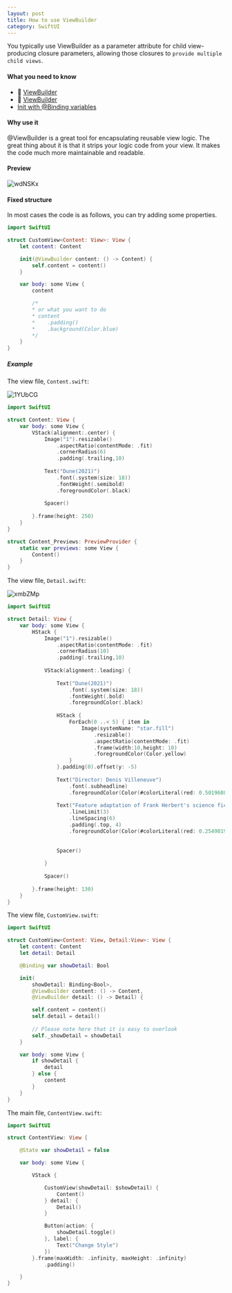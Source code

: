```yaml
---
layout: post
title: How to use ViewBuilder
category: SwiftUI
---
```


You typically use ViewBuilder as a parameter attribute for child view-producing closure parameters, allowing those closures to `provide multiple child views`. 

#### What you need to know

- 🍻 [ViewBuilder](https://swiftontap.com/viewbuilder)
-   [ViewBuilder](https://developer.apple.com/documentation/swiftui/viewbuilder)
- [Init with @Binding variables](https://stackoverflow.com/questions/56973959/swiftui-how-to-implement-a-custom-init-with-binding-variables)


#### Why use it
@ViewBuilder is a great tool for encapsulating reusable view logic. The great thing about it is that it strips your logic code from your view. It makes the code much more maintainable and readable.

#### Preview
![wdNSKx](https://cdn.jsdelivr.net/gh/code4you2021/oss@main/uPuc/wdNSKx.gif)

#### Fixed structure
In most cases the code is as follows, you can try adding some properties.
```swift
import SwiftUI

struct CustomView<Content: View>: View {
    let content: Content

    init(@ViewBuilder content: () -> Content) {
        self.content = content()
    }

    var body: some View {
        content

        /*
        * or what you want to do
        * content
        *    .padding()
        *    .background(Color.blue)
        */
    }
}
```

##### Example

The view file, `Content.swift`:

![1YUbCG](https://cdn.jsdelivr.net/gh/code4you2021/oss@main/uPuc/1YUbCG.png)

```swift
import SwiftUI

struct Content: View {
    var body: some View {
        VStack(alignment:.center) {
            Image("1").resizable()
                .aspectRatio(contentMode: .fit)
                .cornerRadius(6)
                .padding(.trailing,10)
            
            Text("Dune(2021)")
                .font(.system(size: 18))
                .fontWeight(.semibold)
                .foregroundColor(.black)
            
            Spacer()
            
        }.frame(height: 250)
    }
}

struct Content_Previews: PreviewProvider {
    static var previews: some View {
        Content()
    }
}
```
The view file, `Detail.swift`:

![xmbZMp](https://cdn.jsdelivr.net/gh/code4you2021/oss@main/uPuc/xmbZMp.png)

```swift
import SwiftUI

struct Detail: View {
    var body: some View {
        HStack {
            Image("1").resizable()
                .aspectRatio(contentMode: .fit)
                .cornerRadius(10)
                .padding(.trailing,10)
            
            VStack(alignment:.leading) {
                
                Text("Dune(2021)")
                    .font(.system(size: 18))
                    .fontWeight(.bold)
                    .foregroundColor(.black)
                
                HStack {
                    ForEach(0 ..< 5) { item in
                        Image(systemName: "star.fill")
                            .resizable()
                            .aspectRatio(contentMode: .fit)
                            .frame(width:10,height: 10)
                            .foregroundColor(Color.yellow)
                    }
                }.padding(0).offset(y: -5)
                
                Text("Director: Denis Villeneuve")
                    .font(.subheadline)
                    .foregroundColor(Color(#colorLiteral(red: 0.501960814, green: 0.501960814, blue: 0.501960814, alpha: 1)))
                
                Text("Feature adaptation of Frank Herbert's science fiction novel, about the son of a noble family entrusted with the protection of the most valuable asset and most vital element in the galaxy.").font(.system(size: 14))
                    .lineLimit(3)
                    .lineSpacing(6)
                    .padding(.top, 4)
                    .foregroundColor(Color(#colorLiteral(red: 0.2549019754, green: 0.2745098174, blue: 0.3019607961, alpha: 1)))
                    
                
                Spacer()
                
            }
            
            Spacer()
            
        }.frame(height: 130)
    }
}
```
The view file, `CustomView.swift`:
```swift
import SwiftUI

struct CustomView<Content: View, Detail:View>: View {
    let content: Content
    let detail: Detail

    @Binding var showDetail: Bool

    init(
        showDetail: Binding<Bool>,
        @ViewBuilder content: () -> Content,
        @ViewBuilder detail: () -> Detail) {

        self.content = content()
        self.detail = detail()
        
        // Please note here that it is easy to overlook
        self._showDetail = showDetail
    }

    var body: some View {
        if showDetail {
            detail
        } else {
            content
        }
    }
}
```

The main file, `ContentView.swift`:
```swift
import SwiftUI

struct ContentView: View {

    @State var showDetail = false

    var body: some View {

        VStack {

            CustomView(showDetail: $showDetail) {
                Content()
            } detail: {
                Detail()
            }

            Button(action: {
                showDetail.toggle()
            }, label: {
                Text("Change Style")
            })
        }.frame(maxWidth: .infinity, maxHeight: .infinity)
            .padding()

    }
}
```